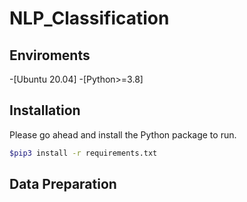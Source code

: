 # NLP_Classification

## Enviroments
-[Ubuntu 20.04]
-[Python>=3.8]

## Installation
Please go ahead and install the Python package to run.

```sh
$pip3 install -r requirements.txt
```

## Data Preparation
